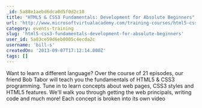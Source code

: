 ```yaml
---
_id: 5a88e1aebd6dca0d5f0d2c10
title: "HTML5 & CSS3 Fundamentals: Development for Absolute Beginners"
url: 'http://www.microsoftvirtualacademy.com/training-courses/html5-css3-fundamentals-development-for-absolute-beginners'
category: events-training
slug: 'html5-css3-fundamentals-development-for-absolute-beginners'
user_id: 5a83ce59d6eb0005c4ecda2c
username: 'bill-s'
createdOn: '2013-09-07T17:12:14.000Z'
tags: []
---
```


Want to learn a different language? Over the course of 21 episodes, our friend Bob Tabor will teach you the fundamentals of HTML5 & CSS3 programming. Tune in to learn concepts about web pages, CSS3 styles and HTML5 features.
We'll walk you through getting the web principals, writing code and much more! Each concept is broken into its own video 
